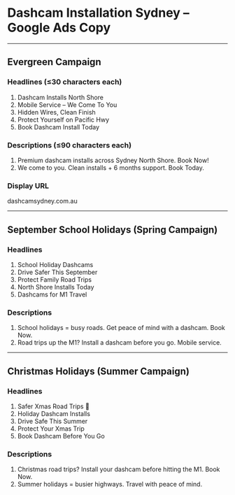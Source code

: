 # Dashcam Installation Sydney – Google Ads Copy

---

## Evergreen Campaign

### Headlines (≤30 characters each)
1. Dashcam Installs North Shore  
2. Mobile Service – We Come To You  
3. Hidden Wires, Clean Finish  
4. Protect Yourself on Pacific Hwy  
5. Book Dashcam Install Today  

### Descriptions (≤90 characters each)
1. Premium dashcam installs across Sydney North Shore. Book Now!  
2. We come to you. Clean installs + 6 months support. Book Today.  

### Display URL
dashcamsydney.com.au  

---

## September School Holidays (Spring Campaign)

### Headlines
1. School Holiday Dashcams  
2. Drive Safer This September  
3. Protect Family Road Trips  
4. North Shore Installs Today  
5. Dashcams for M1 Travel  

### Descriptions
1. School holidays = busy roads. Get peace of mind with a dashcam. Book Now.  
2. Road trips up the M1? Install a dashcam before you go. Mobile service.  

---

## Christmas Holidays (Summer Campaign)

### Headlines
1. Safer Xmas Road Trips 🎄  
2. Holiday Dashcam Installs  
3. Drive Safe This Summer  
4. Protect Your Xmas Trip  
5. Book Dashcam Before You Go  

### Descriptions
1. Christmas road trips? Install your dashcam before hitting the M1. Book Now.  
2. Summer holidays = busier highways. Travel with peace of mind.  